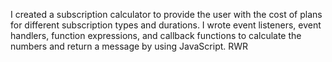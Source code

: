 I created a subscription calculator to provide the user with the cost of plans for different subscription types and durations. I wrote event listeners, event handlers, function expressions, and callback functions to calculate the numbers and return a message by using JavaScript. RWR

